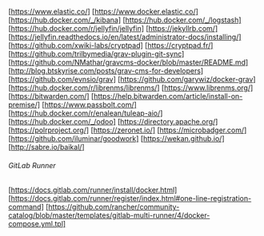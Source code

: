 [https://www.elastic.co/]
[https://www.docker.elastic.co/]
[https://hub.docker.com/_/kibana]
[https://hub.docker.com/_/logstash]
[https://hub.docker.com/r/jellyfin/jellyfin]
[https://jekyllrb.com/]
[https://jellyfin.readthedocs.io/en/latest/administrator-docs/installing/]
[https://github.com/xwiki-labs/cryptpad]
[https://cryptpad.fr/]
[https://github.com/trilbymedia/grav-plugin-git-sync]
[https://github.com/NMathar/gravcms-docker/blob/master/README.md]
[http://blog.btskyrise.com/posts/grav-cms-for-developers]
[https://github.com/evnsio/grav]
[https://github.com/garywiz/docker-grav]
[https://hub.docker.com/r/librenms/librenms/]
[https://www.librenms.org/]
[https://bitwarden.com/]
[https://help.bitwarden.com/article/install-on-premise/]
[https://www.passbolt.com/]
[https://hub.docker.com/r/enalean/tuleap-aio/]
[https://hub.docker.com/_/odoo]
[https://directory.apache.org/]
[https://polrproject.org/]
[https://zeronet.io/]
[https://microbadger.com/]
[https://github.com/iluminar/goodwork]
[https://wekan.github.io/]
[http://sabre.io/baikal/]


###### GitLab Runner

[https://docs.gitlab.com/runner/install/docker.html]
[https://docs.gitlab.com/runner/register/index.html#one-line-registration-command]
[https://github.com/rancher/community-catalog/blob/master/templates/gitlab-multi-runner/4/docker-compose.yml.tpl]
